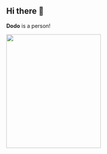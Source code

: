 ## Hi there 👋

**Dodo** is a person!

<a href="https://github.com/devxb/gitanimals">
<img
  src="https://render.gitanimals.org/farms/DodoDorian"
  width="250"
  height="300"
/>
</a>
